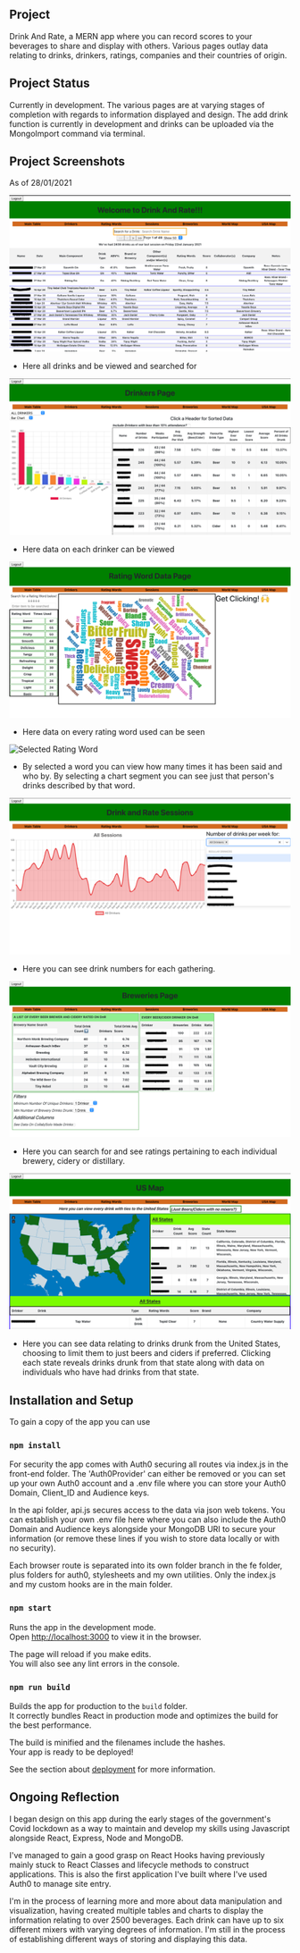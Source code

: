 ## Project

Drink And Rate, a MERN app where you can record scores to your beverages to share and display with others. Various pages outlay data relating to drinks, drinkers, ratings, companies and their countries of origin.

## Project Status

Currently in development. The various pages are at varying stages of completion with regards to information displayed and design. The add drink function is currently in development and drinks can be uploaded via the MongoImport command via terminal.

## Project Screenshots

As of 28/01/2021

![Main Table](./ReadmeImagesFolder/MainTable.png)
- Here all drinks and be viewed and searched for

![Drinkers Page](./ReadmeImagesFolder/DrinkersPage.png)
- Here data on each drinker can be viewed

![All Rating Words](./ReadmeImagesFolder/RatingWordsAll.png)
- Here data on every rating word used can be seen

![Selected Rating Word](./ReadmeImagesFolder/RatingWordSelected.png)
- By selected a word you can view how many times it has been said and who by. By selecting a chart segment you can see just that person's drinks described by that word.

![Sessions Page](./ReadmeImagesFolder/Sessions.png)
- Here you can see drink numbers for each gathering.

![Breweries Page](./ReadmeImagesFolder/BreweriesPage.png)
- Here you can search for and see ratings pertaining to each individual brewery, cidery or distillary.

![US Map Page](./ReadmeImagesFolder/USPage.png)
- Here you can see data relating to drinks drunk from the United States, choosing to limit them to just beers and ciders if preferred. Clicking each state reveals drinks drunk from that state along with data on individuals who have had drinks from that state.

## Installation and Setup

To gain a copy of the app you can use

### `npm install`

For security the app comes with Auth0 securing all routes via index.js in the front-end folder. The 'Auth0Provider' can either be removed or you can set up your own Auth0 account and a .env file where you can store your Auth0 Domain, Client_ID and Audience keys.

In the api folder, api.js secures access to the data via json web tokens. You can establish your own .env file here where you can also include the Auth0 Domain and Audience keys alongside your MongoDB URI to secure your information (or remove these lines if you wish to store data locally or with no security).

Each browser route is separated into its own folder branch in the fe folder, plus folders for auth0, stylesheets and my own utilities. Only the index.js and my custom hooks are in the main folder.

### `npm start`

Runs the app in the development mode.<br />
Open [http://localhost:3000](http://localhost:3000) to view it in the browser.

The page will reload if you make edits.<br />
You will also see any lint errors in the console.

### `npm run build`

Builds the app for production to the `build` folder.<br />
It correctly bundles React in production mode and optimizes the build for the best performance.

The build is minified and the filenames include the hashes.<br />
Your app is ready to be deployed!

See the section about [deployment](https://facebook.github.io/create-react-app/docs/deployment) for more information.

## Ongoing Reflection

I began design on this app during the early stages of the government's Covid lockdown as a way to maintain and develop my skills using Javascript alongside React, Express, Node and MongoDB.

I've managed to gain a good grasp on React Hooks having previously mainly stuck to React Classes and lifecycle methods to construct applications. This is also the first application I've built where I've used Auth0 to manage site entry.

I'm in the process of learning more and more about data manipulation and visualization, having created multiple tables and charts to display the information relating to over 2500 beverages. Each drink can have up to six different mixers with varying degrees of information. I'm still in the process of establishing different ways of storing and displaying this data.